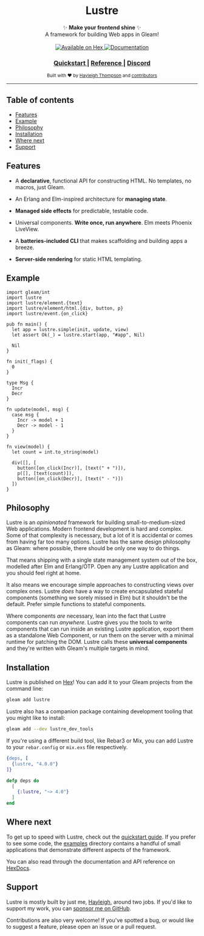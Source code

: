 <h1 align="center">Lustre</h1>

<div align="center">
  ✨ <strong>Make your frontend shine</strong> ✨
</div>

<div align="center">
  A framework for building Web apps in Gleam!
</div>

<br />

<div align="center">
  <a href="https://hex.pm/packages/lustre">
    <img src="https://img.shields.io/hexpm/v/lustre"
      alt="Available on Hex" />
  </a>
  <a href="https://hexdocs.pm/lustre">
    <img src="https://img.shields.io/badge/hex-docs-ffaff3"
      alt="Documentation" />
  </a>
</div>

<div align="center">
  <h3>
    <!--
    <a href="https://lustre.build">
      Website
    </a>
    <span> | </span>
    -->
    <a href="https://hexdocs.pm/lustre/guide/01-quickstart.html">
      Quickstart
    </a>
    <span> | </span>
    <a href="https://hexdocs.pm/lustre">
      Reference
    </a>
    <span> | </span>
    <a href="https://discord.gg/Fm8Pwmy">
      Discord
    </a>
  </h3>
</div>

<div align="center">
  <sub>Built with ❤︎ by
  <a href="https://twitter.com/hayleighdotdev">Hayleigh Thompson</a> and
  <a href="https://github.com/lustre-labs/lustre/graphs/contributors">
    contributors
  </a>
</div>

---

## Table of contents

- [Features](#features)
- [Example](#example)
- [Philosophy](#philosophy)
- [Installation](#installation)
- [Where next](#where-next)
- [Support](#support)

## Features

- A **declarative**, functional API for constructing HTML. No templates, no macros,
  just Gleam.

- An Erlang and Elm-inspired architecture for **managing state**.

- **Managed side effects** for predictable, testable code.

- Universal components. **Write once, run anywhere**. Elm meets Phoenix LiveView.

- A **batteries-included CLI** that makes scaffolding and building apps a breeze.

- **Server-side rendering** for static HTML templating.

## Example

```gleam
import gleam/int
import lustre
import lustre/element.{text}
import lustre/element/html.{div, button, p}
import lustre/event.{on_click}

pub fn main() {
  let app = lustre.simple(init, update, view)
  let assert Ok(_) = lustre.start(app, "#app", Nil)

  Nil
}

fn init(_flags) {
  0
}

type Msg {
  Incr
  Decr
}

fn update(model, msg) {
  case msg {
    Incr -> model + 1
    Decr -> model - 1
  }
}

fn view(model) {
  let count = int.to_string(model)

  div([], [
    button([on_click(Incr)], [text(" + ")]),
    p([], [text(count)]),
    button([on_click(Decr)], [text(" - ")])
  ])
}
```

## Philosophy

Lustre is an _opinionated_ framework for building small-to-medium-sized Web
applications. Modern frontend development is hard and complex. Some of that
complexity is necessary, but a lot of it is accidental or comes from having far
too many options. Lustre has the same design philosophy as Gleam: where possible,
there should be only one way to do things.

That means shipping with a single state management system out of the box, modelled
after Elm and Erlang/OTP. Open any any Lustre application and you should feel
right at home.

It also means we encourage simple approaches to constructing views over complex
ones. Lustre _does_ have a way to create encapsulated stateful components (something
we sorely missed in Elm) but it shouldn't be the default. Prefer simple functions
to stateful components.

Where components _are_ necessary, lean into the fact that Lustre components can
run _anywhere_. Lustre gives you the tools to write components that can run inside
an existing Lustre application, export them as a standalone Web Component, or run
them on the server with a minimal runtime for patching the DOM. Lustre calls these
**universal components** and they're written with Gleam's multiple targets in mind.

## Installation

Lustre is published on [Hex](https://hex.pm/packages/lustre)! You can add it to
your Gleam projects from the command line:

```sh
gleam add lustre
```

Lustre also has a companion package containing development tooling that you might
like to install:

```sh
gleam add --dev lustre_dev_tools
```

If you're using a different build tool, like Rebar3 or Mix, you can add Lustre
to your `rebar.config` or `mix.exs` file respectively.

```erlang
{deps, [
  {lustre, "4.0.0"}
]}
```

```elixir
defp deps do
  [
    {:lustre, "~> 4.0"}
  ]
end
```

## Where next

To get up to speed with Lustre, check out the [quickstart guide](https://hexdocs.pm/lustre/guide/01-quickstart.html).
If you prefer to see some code, the [examples](https://github.com/lustre-labs/lustre/tree/main/examples)
directory contains a handful of small applications that demonstrate different
aspects of the framework.

You can also read through the documentation and API reference on
[HexDocs](https://hexdocs.pm/lustre).

## Support

Lustre is mostly built by just me, [Hayleigh](https://github.com/hayleigh-dot-dev),
around two jobs. If you'd like to support my work, you can [sponsor me on GitHub](https://github.com/sponsors/hayleigh-dot-dev).

Contributions are also very welcome! If you've spotted a bug, or would like to
suggest a feature, please open an issue or a pull request.

